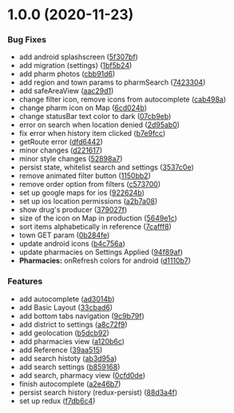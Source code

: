 # 1.0.0 (2020-11-23)


### Bug Fixes

* add android splashscreen ([5f307bf](https://github.com/Zhdanown/spravkaAptek-RN/commit/5f307bfddacd656f4f924893668eadb4693349ef))
* add migration (settings) ([1bf5b24](https://github.com/Zhdanown/spravkaAptek-RN/commit/1bf5b248683dcb876ee2ff972e0e7d3ae0210b6f))
* add pharm photos ([cbb91d6](https://github.com/Zhdanown/spravkaAptek-RN/commit/cbb91d65ddc0dde55b2b5413d9756da5cb47c1ca))
* add region and town params to pharmSearch ([7423304](https://github.com/Zhdanown/spravkaAptek-RN/commit/742330450e6c13cbdda1a211dd85d9a90b699e06))
* add safeAreaView ([aac29d1](https://github.com/Zhdanown/spravkaAptek-RN/commit/aac29d1720d7de791e59da6ab7a3f6d1f9c97706))
* change filter icon, remove icons from autocomplete ([cab498a](https://github.com/Zhdanown/spravkaAptek-RN/commit/cab498a1dd48d1d09968a2d5a10ef4c2e4b2ec62))
* change pharm icon on Map ([6cd024b](https://github.com/Zhdanown/spravkaAptek-RN/commit/6cd024b81c13e68ddbf8d35a0bd768632bb628c3))
* change statusBar text color to dark ([07cb9eb](https://github.com/Zhdanown/spravkaAptek-RN/commit/07cb9ebcea773ca4259381f60726d7d09c1522fe))
* error on search when location denied ([2d95ab0](https://github.com/Zhdanown/spravkaAptek-RN/commit/2d95ab04d4c16b1c10e8133eb48fcfb11f161d30))
* fix error when history item clicked ([b7e9fcc](https://github.com/Zhdanown/spravkaAptek-RN/commit/b7e9fcc412cd987c8732fade9714ab9fe3aff1ca))
* getRoute error ([dfd6442](https://github.com/Zhdanown/spravkaAptek-RN/commit/dfd6442ac2c7857158801b94a785325d08cb0c2c))
* minor changes ([d221617](https://github.com/Zhdanown/spravkaAptek-RN/commit/d2216170fb31fa586416383e3e0a617f5570b36c))
* minor style changes ([52898a7](https://github.com/Zhdanown/spravkaAptek-RN/commit/52898a751e1da0e25b66080001fb0c8456aee377))
* persist state, whitelist search and settings ([3537c0e](https://github.com/Zhdanown/spravkaAptek-RN/commit/3537c0e85c31d6eff797d163ab0d2c07c4c70ff5))
* remove animated filter button ([1150bb2](https://github.com/Zhdanown/spravkaAptek-RN/commit/1150bb24b28c44b134ed56b4d5cf3bfc325ae6e2))
* remove order option from filters ([c573700](https://github.com/Zhdanown/spravkaAptek-RN/commit/c573700a1bb748d7bd11f983dc886966c9bfc773))
* set up google maps for ios ([922624b](https://github.com/Zhdanown/spravkaAptek-RN/commit/922624b88cc37290d9b750e14cf61bfc9a1eea16))
* set up ios location permissions ([a2b7a08](https://github.com/Zhdanown/spravkaAptek-RN/commit/a2b7a0890a31312876d97fc99e3bcfd0924ba348))
* show drug's producer ([379027f](https://github.com/Zhdanown/spravkaAptek-RN/commit/379027f16c50dd9bead252be299d84ae16ce1059))
* size of the icon on Map in production ([5649e1c](https://github.com/Zhdanown/spravkaAptek-RN/commit/5649e1c063296ad5a6faf988c516797030f632eb))
* sort items alphabetically in reference ([7cafff8](https://github.com/Zhdanown/spravkaAptek-RN/commit/7cafff84a479bd13ebf0e3ffaf453e892ebbf066))
* town GET param ([0b284fe](https://github.com/Zhdanown/spravkaAptek-RN/commit/0b284fe88f4a789a4036f7b3dda970f7d77b1183))
* update android icons ([b4c756a](https://github.com/Zhdanown/spravkaAptek-RN/commit/b4c756a063cb4f71a9379a5089b4e42441ac3444))
* update pharmacies on Settings Applied ([94f89af](https://github.com/Zhdanown/spravkaAptek-RN/commit/94f89af6632d6cf5e833aee7ad7e49cab2c5b99b))
* **Pharmacies:** onRefresh colors for android ([d1110b7](https://github.com/Zhdanown/spravkaAptek-RN/commit/d1110b71f92998860fb9ed16dc30a6eefdd000b1))


### Features

* add autocomplete ([ad3014b](https://github.com/Zhdanown/spravkaAptek-RN/commit/ad3014bdc7091914482dd2bf73e373eddcc033fc))
* add Basic Layout ([33cbad6](https://github.com/Zhdanown/spravkaAptek-RN/commit/33cbad67c2b2974180d52ff397368ea7a0d059ca))
* add bottom tabs navigation ([9c9b79f](https://github.com/Zhdanown/spravkaAptek-RN/commit/9c9b79f7b80a122e0d8ded3d462c67e86b78d5f6))
* add district to settings ([a8c72f9](https://github.com/Zhdanown/spravkaAptek-RN/commit/a8c72f9e37dd777d0d8e164986d76602c81f3414))
* add geolocation ([b5dcb92](https://github.com/Zhdanown/spravkaAptek-RN/commit/b5dcb92df3d6bc4908980c3e75da0c697da63a5d))
* add pharmacies view ([a120b6c](https://github.com/Zhdanown/spravkaAptek-RN/commit/a120b6c3edae5ec1bdc7036e51812d44e2629efe))
* add Reference ([39aa515](https://github.com/Zhdanown/spravkaAptek-RN/commit/39aa515047b1ff40ddc98df12d65a96fef516a69))
* add search histoty ([ab3d95a](https://github.com/Zhdanown/spravkaAptek-RN/commit/ab3d95ae242d8956f621c3c68b5890523be892f3))
* add search settings ([b859168](https://github.com/Zhdanown/spravkaAptek-RN/commit/b859168328b0ba9ac1fcab0fc7d75d96ff2bc758))
* add search, pharmacy view ([0cfd0de](https://github.com/Zhdanown/spravkaAptek-RN/commit/0cfd0de43827afa43562c55d0456772f4aa30d87))
* finish autocomplete ([a2e46b7](https://github.com/Zhdanown/spravkaAptek-RN/commit/a2e46b772e57c95b413e7eda3237d9c95803bc51))
* persist search history (redux-persist) ([88d3a4f](https://github.com/Zhdanown/spravkaAptek-RN/commit/88d3a4f11f9579e3f986e0b4d18286ecfbbd9043))
* set up redux ([f7db6c4](https://github.com/Zhdanown/spravkaAptek-RN/commit/f7db6c47770c2b944ab1c4447ed13049862d5317))
